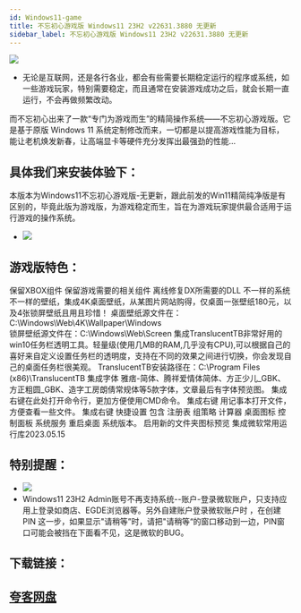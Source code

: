 ```yaml
---
id: Windows11-game
title: 不忘初心游戏版 Windows11 23H2 v22631.3880 无更新
sidebar_label: 不忘初心游戏版 Windows11 23H2 v22631.3880 无更新
---
```

![](https://cdn-thumbs.imagevenue.com/08/70/54/ME18V1PJ_t.png)
* 无论是互联网，还是各行各业，都会有些需要长期稳定运行的程序或系统，如一些游戏玩家，特别需要稳定，而且通常在安装游戏成功之后，就会长期一直运行，不会再做频繁改动。

而不忘初心出来了一款“专门为游戏而生”的精简操作系统——不忘初心游戏版。它是基于原版 Windows 11 系统定制修改而来，一切都是以提高游戏性能为目标，能让老机焕发新春，让高端显卡等硬件充分发挥出最强劲的性能…

## 具体我们来安装体验下：
本版本为Windows11不忘初心游戏版-无更新，跟此前发的Win11精简纯净版是有区别的，毕竟此版为游戏版，为游戏稳定而生，旨在为游戏玩家提供最合适用于运行游戏的操作系统。
* ![](https://cdn-thumbs.imagevenue.com/6a/31/83/ME18V1TH_t.jpg)


## 游戏版特色：
保留XBOX组件
保留游戏需要的相关组件
离线修复DX所需要的DLL
不一样的系统不一样的壁纸，集成4K桌面壁纸，从某图片网站购得，仅桌面一张壁纸180元，以及4张锁屏壁纸且用且珍惜！
桌面壁纸源文件在：C:\Windows\Web\4K\Wallpaper\Windows  
锁屏壁纸源文件在：C:\Windows\Web\Screen
集成TranslucentTB非常好用的win10任务栏透明工具。轻量级(使用几MB的RAM,几乎没有CPU),可以根据自己的喜好来自定义设置任务栏的透明度，支持在不同的效果之间进行切换，你会发现自己的桌面任务栏很美观。
TranslucentTB安装路径在：C:\Program Files (x86)\TranslucentTB
集成字体 雅痞-简体、腾祥爱情体简体、方正少儿_GBK、方正粗圆_GBK、造字工房朗倩常规体等5款字体，文章最后有字体预览图。
集成右键在此处打开命令行，更加方便使用CMD命令。
集成右键 用记事本打开文件，方便查看一些文件。
集成右键 快捷设置 包含 注册表 组策略 计算器 桌面图标 控制面板 系统服务 重启桌面 系统版本。
启用新的文件夹图标预览
集成微软常用运行库2023.05.15


## 特别提醒：
* ![](https://cdn-thumbs.imagevenue.com/12/27/c5/ME18V1TJ_t.jpg)
* Windows11 23H2 Admin账号不再支持系统--账户-登录微软账户，只支持应用上登录如商店、EGDE浏览器等。另外自建账户登录微软账户时 ，在创建PIN 这一步，如果显示"请稍等”时，请把"请稍等“的窗口移动到一边，PIN窗口可能会被挡在下面看不见，这是微软的BUG。


## 下载链接：
## [夸客网盘](https://www.cnblogs.com/songzhixue/p/11261118.html)







